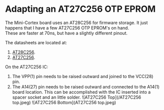 # Adapting an AT27C256 OTP EPROM #

The Mini-Cortex board uses an AT28C256 for firmware storage. 
It just happens that I have a few AT27C256 OTP EPROM's on hand. \
These are faster at 70ns, but have a slightly different  pinout.

The datasheets are located at:
1. [AT28C256](https://ww1.microchip.com/downloads/en/DeviceDoc/doc0006.pdf).
2. [AT27C256](https://ww1.microchip.com/downloads/en/DeviceDoc/doc0014.pdf).

On the AT27C256 IC:
1. The VPP(1) pin needs to be raised outward and joined to the VCC(28) pin. 
2. The A14(27) pin needs to be raised outward and connected to the A14(1) board location.
This can be accomplished with the IC inserted into a spacer socket and an little solder.
![AT27C256 Top](/AT27C256 top.jpeg)
![AT27C256 Bottom](AT27C256 top.jpeg)
